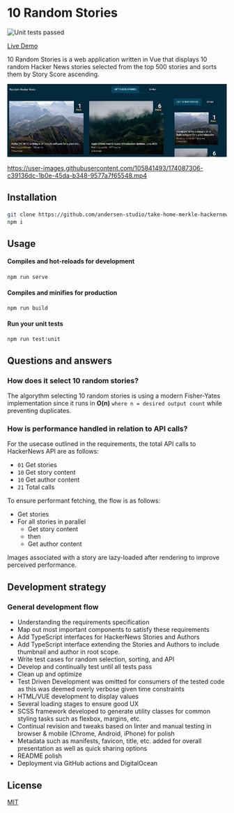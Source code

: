 # 10 Random Stories
![Unit tests passed](https://img.shields.io/badge/passed%20tests-10-green)

[Live Demo](https://andersen.studio/random-stories/)

10 Random Stories is a web application written in Vue that displays 10 random Hacker News stories selected from the top 500 stories and sorts them by Story Score ascending.

[![Screenshot](readme_assets/screenshot.jpg)](https://andersen.studio/random-stories/)

https://user-images.githubusercontent.com/105841493/174087306-c39136dc-1b0e-45da-b348-9577a7f65548.mp4

## Installation
```bash
git clone https://github.com/andersen-studio/take-home-merkle-hackernews.git
npm i
```

## Usage

#### Compiles and hot-reloads for development
```
npm run serve
```

#### Compiles and minifies for production
```
npm run build
```

#### Run your unit tests
```
npm run test:unit
```

## Questions and answers

### How does it select 10 random stories?
The algorythm selecting 10 random stories is using a modern Fisher-Yates implementation since it runs in **O(n)** `where n = desired output count` while preventing duplicates.

### How is performance handled in relation to API calls?
For the usecase outlined in the requirements, the total API calls to HackerNews API are as follows:
- `01` Get stories
- `10` Get story content
- `10` Get author content
- `21` Total calls

To ensure performant fetching, the flow is as follows:
- Get stories
- For all stories in parallel
  - Get story content
  - then
  - Get author content

Images associated with a story are lazy-loaded after rendering to improve perceived performance.

## Development strategy

### General development flow
- Understanding the requirements specification
- Map out most important components to satisfy these requirements
- Add TypeScript interfaces for HackerNews Stories and Authors
- Add TypeScript interface extending the Stories and Authors to include thumbnail and author in root scope.
- Write test cases for random selection, sorting, and API
- Develop and continually test until all tests pass
- Clean up and optimize
- Test Driven Development was omitted for consumers of the tested code as this was deemed overly verbose given time constraints
- HTML/VUE development to display values
- Several loading stages to ensure good UX
- SCSS framework developed to generate utility classes for common styling tasks such as flexbox, margins, etc.
- Continual revision and tweaks based on linter and manual testing in browser & mobile (Chrome, Android, iPhone) for polish
- Metadata such as manifests, favicon, title, etc. added for overall presentation as well as quick sharing options
- README polish
- Deployment via GitHub actions and DigitalOcean

## License
[MIT](https://choosealicense.com/licenses/mit/)
